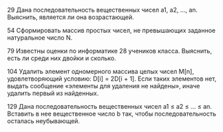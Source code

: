 29
Дана последовательность вещественных чисел а1, а2, ..., an. Выяснить, является ли она возрастающей.

54
Сформировать массив простых чисел, не превышающих заданное натуральное число N.

79
Известны оценки по информатике 28 учеников класса. Выяснить, есть ли среди них двойки и сколько.

104
Удалить элемент одномерного массива целых чисел M[n], удовлетворяющий условию: D[i] = 2D[i + 1]. Если таких элементов нет, выдать сообщение «элементы для удаления не найдены», иначе удалить первый из найденных.

129
Дана последовательность вещественных чисел а1 ≤ а2 ≤ ... ≤ аn. Вставить в нее вещественное число b так, чтобы последовательность осталась неубывающей.
